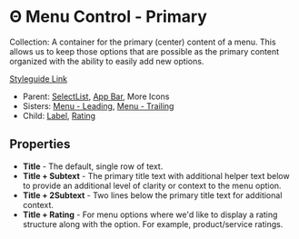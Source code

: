 # Θ Menu Control - Primary

Collection: A container for the primary (center) content of a menu. This allows us to keep those options that are possible as the primary content organized with the ability to easily add new options.

[Styleguide Link](https://zpl.io/boABAYM)

* Parent: [SelectList](https://github.com/able-app/docs/blob/bb79ff6c26dc282e881328464ade1774d34f24e3/controls/components/form/selectlist.md), [App Bar](https://github.com/able-app/docs/blob/bb79ff6c26dc282e881328464ade1774d34f24e3/controls/components/appbar/app-bar.md), More Icons
* Sisters: [Menu - Leading](mc-leading.md), [Menu - Trailing](mc-trailing.md)
* Child: [Label](../../overview/label.md), [Rating](../../overview/rating/)

## Properties

* **Title** - The default, single row of text.
* **Title + Subtext** - The primary title text with additional helper text below to provide an additional level of clarity or context to the menu option.
* **Title + 2Subtext** - Two lines below the primary title text for additional context.
* **Title + Rating** - For menu options where we'd like to display a rating structure along with the option. For example, product/service ratings.
